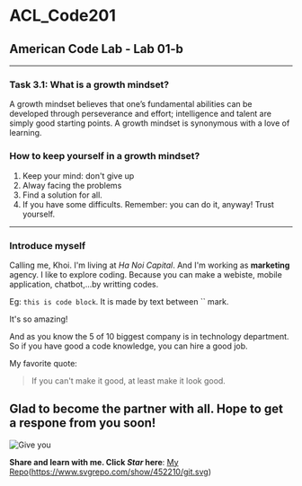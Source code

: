 # ACL_Code201
## American Code Lab - Lab 01-b
----------------------------------
### Task 3.1: What is a growth mindset?
A growth mindset believes that one’s fundamental abilities can be developed through perseverance and effort; intelligence and talent are simply good starting points. A growth mindset is synonymous with a love of learning.
### How to keep yourself in a growth mindset?
1. Keep your mind: don't give up
2. Alway facing the problems
3. Find a solution for all.
4. If you have some difficults. Remember: you can do it, anyway! Trust yourself.
---------------------------------
### Introduce myself
Calling me, Khoi. I'm living at *Ha Noi Capital*. And I'm working as **marketing** agency. I like to explore coding. Because you can make a webiste, mobile application, chatbot,...by writting codes. 

Eg: `this is code block`. It is made by text between `` mark.  

It's so amazing!

And as you know the 5 of 10 biggest company is in technology department. So if you have good a code knowledge, you can hire a good job.

My favorite quote:
> If you can't make it good, at least make it look good.

__Glad to become the partner with all__. Hope to get a respone from you soon! 
----------------------------------

![Give you]()

**Share and learn with me. Click _Star_ here**: [My Repo](https://github.com/khoinguyenminh)(https://www.svgrepo.com/show/452210/git.svg)


